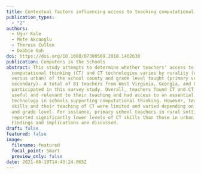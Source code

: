 ```yaml
---
title: Contextual factors influencing access to teaching computational thinking
publication_types:
  - "2"
authors:
  - Ugur Kale
  - Mete Akcaoglu
  - Theresa Cullen
  - Debbie Goh
doi: https://doi.org/10.1080/07380569.2018.1462630
publication: Computers in the Schools
abstract: This study attempts to determine whether teachers' access to
  computational thinking (CT) and CT technologies varies by rurality (rural
  versus urban) of the school county and grade level taught (primary versus
  secondary). A total of 81 teachers from West Virginia, Georgia, and Oklahoma
  participated in this survey study. Overall, teachers found CT and CT tools
  useful and relevant to their teaching and had access to an essential level of
  technology in schools supporting computational thinking. However, teachers' CT
  skills and their teaching of CT were limited and varied depending on rurality
  and grade level. For instance, primary school teachers in rural settings
  reported significantly lower levels of CT skills than those in urban settings.
  Findings and implications are discussed.
draft: false
featured: false
image:
  filename: featured
  focal_point: Smart
  preview_only: false
date: 2021-08-10T14:43:24.065Z
---
```


